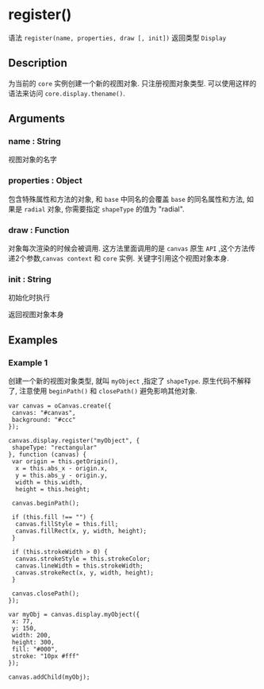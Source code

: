 # register()

语法 `register(name, properties, draw [, init])`  返回类型 `Display`

## Description

为当前的 `core` 实例创建一个新的视图对象.
只注册视图对象类型.
可以使用这样的语法来访问 `core.display.thename()`.

## Arguments

### name : String

视图对象的名字

### properties : Object

包含特殊属性和方法的对象, 和 `base` 中同名的会覆盖 `base` 的同名属性和方法, 如果是 `radial` 对象, 你需要指定 `shapeType` 的值为 "radial".

### draw : Function

对象每次渲染的时候会被调用.
这方法里面调用的是 `canvas` 原生 `API` ,这个方法传递2个参数,`canvas context` 和 `core` 实例.
关键字引用这个视图对象本身.

### init : String

初始化时执行

返回视图对象本身

## Examples

### Example 1

创建一个新的视图对象类型, 就叫 `myObject` ,指定了 `shapeType`.
原生代码不解释了, 注意使用 `beginPath()` 和 `closePath()` 避免影响其他对象.

```
var canvas = oCanvas.create({
 canvas: "#canvas",
 background: "#ccc"
});

canvas.display.register("myObject", {
 shapeType: "rectangular"
}, function (canvas) {
 var origin = this.getOrigin(),
  x = this.abs_x - origin.x,
  y = this.abs_y - origin.y,
  width = this.width,
  height = this.height;

 canvas.beginPath();

 if (this.fill !== "") {
  canvas.fillStyle = this.fill;
  canvas.fillRect(x, y, width, height);
 }

 if (this.strokeWidth > 0) {
  canvas.strokeStyle = this.strokeColor;
  canvas.lineWidth = this.strokeWidth;
  canvas.strokeRect(x, y, width, height);
 }

 canvas.closePath();
});

var myObj = canvas.display.myObject({
 x: 77,
 y: 150,
 width: 200,
 height: 300,
 fill: "#000",
 stroke: "10px #fff"
});

canvas.addChild(myObj);
```
